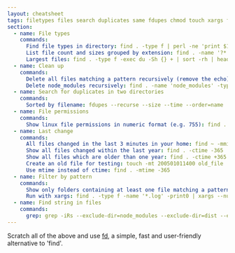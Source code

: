 ```yaml
---
layout: cheatsheet
tags: filetypes files search duplicates same fdupes chmod touch xargs fd
section:
  - name: File types
    commands:
      Find file types in directory: find . -type f | perl -ne 'print $1 if m/\.([^.\/]+)$/' | sort -ub
      List file count and sizes grouped by extension: find . -name '?*.*' -type f -print0 | perl -0ne 'if (@s = stat$_){ ($ext = $_) =~ s/.*\.//s; $s{$ext} += $s[12]; $n{$ext}++; } END { for (sort{$s{$a} <=> $s{$b}} keys %s) { printf "%15d %6d %s\n",  $s{$_}<<9, $n{$_}, $_; } }' | numfmt --to=iec-i --suffix=B
      Largest files: find . -type f -exec du -Sh {} + | sort -rh | head -n 10
  - name: Clean up
    commands:
      Delete all files matching a pattern recursively (remove the echo): find . -type f -name '*.log' -print0 | xargs --null [--max-args=1] echo rm --verbose
      Delete node_modules recursively: find . -name 'node_modules' -type d -prune -exec rm -rf '{}' +
  - name: Search for duplicates in two directories
    commands:
      Sorted by filename: fdupes --recurse --size --time --order=name ./folder1/ ./folder2/ > fdupes-sort-by-name.txt
  - name: File permissions
    commands:
      Show linux file permissions in numeric format (e.g. 755): find . -maxdepth 1 -printf "%m %f\n"
  - name: Last change
    commands:
      All files changed in the last 3 minutes in your home: find ~ -mmin -3 -ls
      Show all files changed within the last year: find . -ctime -365
      Show all files which are older than one year: find . -ctime +365
      Create an old file for testing: touch -mt 200501011400 old_file
      Use mtime instead of ctime: find . -mtime -365
  - name: Filter by pattern
    commands:
      Show only folders containing at least one file matching a pattern: find . -iname "dsc_*" -printf "%h\n" | sort -u
      Run with xargs: find . -type f -name '*.log' -print0 | xargs --null -I{} echo 'File is {}.'
  - name: Find string in files
    commands:
      grep: grep -iRs --exclude-dir=node_modules --exclude-dir=dist --exclude-dir=build --exclude-dir=.git --exclude=package-lock.json "string" .
---
```


Scratch all of the above and use [fd](https://github.com/sharkdp/fd),
a simple, fast and user-friendly alternative to 'find'.
